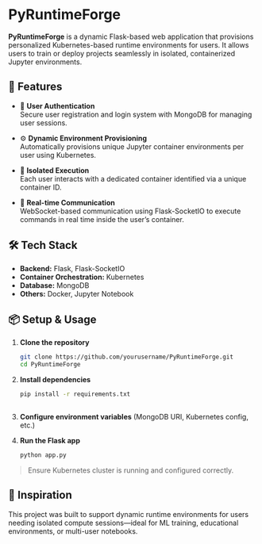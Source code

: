 # PyRuntimeForge

**PyRuntimeForge** is a dynamic Flask-based web application that provisions personalized Kubernetes-based runtime environments for users. It allows users to train or deploy projects seamlessly in isolated, containerized Jupyter environments.

## 🚀 Features

- 🔐 **User Authentication**  
  Secure user registration and login system with MongoDB for managing user sessions.

- ⚙️ **Dynamic Environment Provisioning**  
  Automatically provisions unique Jupyter container environments per user using Kubernetes.

- 🧪 **Isolated Execution**  
  Each user interacts with a dedicated container identified via a unique container ID.

- 🔄 **Real-time Communication**  
  WebSocket-based communication using Flask-SocketIO to execute commands in real time inside the user’s container.

## 🛠️ Tech Stack

- **Backend:** Flask, Flask-SocketIO  
- **Container Orchestration:** Kubernetes  
- **Database:** MongoDB  
- **Others:** Docker, Jupyter Notebook

## 📦 Setup & Usage

1. **Clone the repository**
   ```bash
   git clone https://github.com/yourusername/PyRuntimeForge.git
   cd PyRuntimeForge

2. **Install dependencies**

   ```bash
   pip install -r requirements.txt
  

3. **Configure environment variables** (MongoDB URI, Kubernetes config, etc.)

4. **Run the Flask app**

   ```bash
   python app.py

> Ensure Kubernetes cluster is running and configured correctly.

## 🧠 Inspiration

This project was built to support dynamic runtime environments for users needing isolated compute sessions—ideal for ML training, educational environments, or multi-user notebooks.
